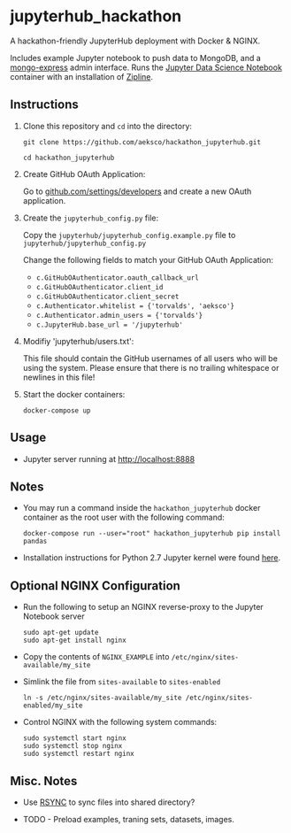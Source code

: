 # jupyterhub_hackathon
A hackathon-friendly JupyterHub deployment with Docker &amp; NGINX.

Includes example Jupyter notebook to push data to MongoDB, and a [mongo-express](https://github.com/mongo-express) admin interface. Runs the [Jupyter Data Science Notebook](https://hub.docker.com/r/jupyter/datascience-notebook/) container with an installation of [Zipline](https://github.com/quantopian/zipline).

## Instructions

1. Clone this repository and `cd` into the directory:

    `git clone https://github.com/aeksco/hackathon_jupyterhub.git`

    `cd hackathon_jupyterhub`

2. Create GitHub OAuth Application:

    Go to [github.com/settings/developers](https://github.com/settings/developers) and create a new OAuth application.

3. Create the `jupyterhub_config.py` file:

    Copy the `jupyterhub/jupyterhub_config.example.py` file to `jupyterhub/jupyterhub_config.py`

    Change the following fields to match your GitHub OAuth Application:

      - `c.GitHubOAuthenticator.oauth_callback_url`
      - `c.GitHubOAuthenticator.client_id`
      - `c.GitHubOAuthenticator.client_secret`
      - `c.Authenticator.whitelist = {'torvalds', 'aeksco'}`
      - `c.Authenticator.admin_users = {'torvalds'}`
      - `c.JupyterHub.base_url = '/jupyterhub'`

4. Modifiy 'jupyterhub/users.txt':

    This file should contain the GitHub usernames of all users who will be using the system. Please ensure that there is no trailing whitespace or newlines in this file!

5. Start the docker containers:

    `docker-compose up`

## Usage

- Jupyter server running at [http://localhost:8888](http://localhost:8888)

## Notes

- You may run a command inside the `hackathon_jupyterhub` docker container as the root user with the following command:

  `docker-compose run --user="root" hackathon_jupyterhub pip install pandas`

- Installation instructions for Python 2.7 Jupyter kernel were found [here](https://github.com/ozancaglayan/jupyterhub-installation).

## Optional NGINX Configuration
- Run the following to setup an NGINX reverse-proxy to the Jupyter Notebook server
  ```
  sudo apt-get update
  sudo apt-get install nginx
  ```

- Copy the contents of `NGINX_EXAMPLE` into `/etc/nginx/sites-available/my_site`

- Simlink the file from `sites-available` to `sites-enabled`

  `ln -s /etc/nginx/sites-available/my_site /etc/nginx/sites-enabled/my_site`

- Control NGINX with the following system commands:

    ```
    sudo systemctl start nginx
    sudo systemctl stop nginx
    sudo systemctl restart nginx
    ```

## Misc. Notes
- Use [RSYNC](https://www.digitalocean.com/community/tutorials/how-to-use-rsync-to-sync-local-and-remote-directories-on-a-vps) to sync files into shared directory?

- TODO - Preload examples, traning sets, datasets, images.